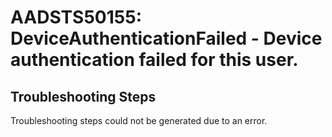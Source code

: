 # AADSTS50155: DeviceAuthenticationFailed - Device authentication failed for this user.


## Troubleshooting Steps
Troubleshooting steps could not be generated due to an error.